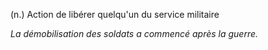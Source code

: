 (n.) Action de libérer quelqu'un du service militaire

*La démobilisation des soldats a commencé après la guerre.*